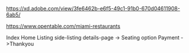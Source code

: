 https://xd.adobe.com/view/3fe6462b-e6f5-49c1-91b0-670d04611908-6ab5/


https://www.opentable.com/miami-restaurants


Index
Home
Listing
side-listing
details-page -> Seating option
Payment ->Thankyou

<!-- Start -->
<script src="https://ajax.googleapis.com/ajax/libs/angularjs/1.6.9/angular.min.js"></script>
<div ng-app="">
    <div ng-include="'content.html'"></div>
</div>
<!-- End -->
    